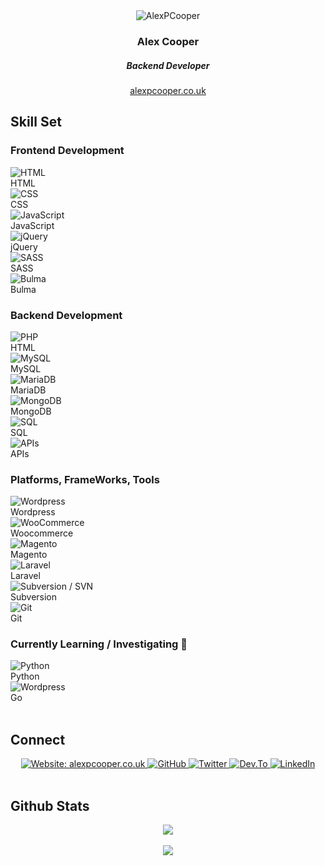 <link rel="stylesheet" type="text/css" media="all" href="https://alexpcooper.co.uk/assets/github-io-styles.css?2332" />
<div align="center">
   <img src="https://alexpcooper.co.uk/wp-content/themes/alexpcooper/images/alex-cooper-128.png" alt="AlexPCooper" class="top_image" />
</div>

<div align="center">
   <h3 class="title" id="-1">Alex Cooper</h3>
   <h5 class="subtitle" id="-2">Backend Developer</h5>
   <a href="https://alexpcooper.co.uk/" class="website_link" target="_blank">alexpcooper.co.uk</a> 
</div> 


<h2 class="section_title">Skill Set</h2>


<h3 class="section_title">Frontend Development</h3>
<div class="row">
  <div class="col total6">
    <img src="https://alexpcooper.co.uk/assets/skill-icons/html5.svg" alt="HTML"><br>
    HTML
  </div>
  <div class="col total6">
    <img src="https://alexpcooper.co.uk/assets/skill-icons/css.svg" alt="CSS"><br>
    CSS
  </div>
  <div class="col total6">
    <img src="https://alexpcooper.co.uk/assets/skill-icons/javascript.svg" alt="JavaScript"><br>
    JavaScript
  </div>
  <div class="col total6">
    <img src="https://alexpcooper.co.uk/assets/skill-icons/jquery.svg" alt="jQuery"><br>
    jQuery
  </div>
  <div class="col total6">
    <img src="https://alexpcooper.co.uk/assets/skill-icons/sass.svg" alt="SASS"><br>
    SASS
  </div>
  <div class="col total6">
    <img src="https://alexpcooper.co.uk/assets/skill-icons/bulma.svg" alt="Bulma"><br>
    Bulma
  </div>
</div>


<h3 class="section_title">Backend Development</h3>

<div class="row">
  <div class="col total6">
    <img src="https://alexpcooper.co.uk/assets/skill-icons/php.svg" alt="PHP"><br>
    HTML
  </div>
  <div class="col total6">
    <img src="https://alexpcooper.co.uk/assets/skill-icons/mysql.svg" alt="MySQL"><br>
    MySQL
  </div>
  <div class="col total6">
    <img src="https://alexpcooper.co.uk/assets/skill-icons/mariadb.svg" alt="MariaDB"><br>
    MariaDB
  </div>
  <div class="col total6">
    <img src="https://alexpcooper.co.uk/assets/skill-icons/mongodb.svg" alt="MongoDB"><br>
    MongoDB
  </div>
  <div class="col total6">
    <img src="https://alexpcooper.co.uk/assets/skill-icons/sql-code.svg" alt="SQL"><br>
    SQL
  </div>
  <div class="col total6">
    <img src="https://alexpcooper.co.uk/assets/skill-icons/api.svg" alt="APIs"><br>
    APIs
  </div>
</div>



<h3 class="section_title">Platforms, FrameWorks, Tools</h3>
    

<div class="row">
  <div class="col total6">
    <img src="https://alexpcooper.co.uk/assets/skill-icons/wordpress.svg" alt="Wordpress"><br>
    Wordpress
  </div>
  <div class="col total6">
    <img src="https://alexpcooper.co.uk/assets/skill-icons/woocommerce.svg" alt="WooCommerce"><br>
    Woocommerce
  </div>
  <div class="col total6">
    <img src="https://alexpcooper.co.uk/assets/skill-icons/magento.svg" alt="Magento"><br>
    Magento
  </div>
  <div class="col total6">
    <img src="https://alexpcooper.co.uk/assets/skill-icons/laravel.svg" alt="Laravel"><br>
    Laravel
  </div>
  <div class="col total6">
    <img src="https://alexpcooper.co.uk/assets/skill-icons/subversion.svg" alt="Subversion / SVN"><br>
    Subversion
  </div>
  <div class="col total6">
    <img src="https://alexpcooper.co.uk/assets/skill-icons/git.svg" alt="Git"><br>
    Git
  </div>
</div>


<h3 class="section_title">Currently Learning / Investigating 🌱 </h3>

<div class="row">
  <div class="col total2">
    <img src="https://alexpcooper.co.uk/assets/skill-icons/python.svg" alt="Python"><br>
    Python
  </div>
  <div class="col total2">
    <img src="https://alexpcooper.co.uk/assets/skill-icons/go.svg" alt="Wordpress"><br>
    Go
  </div>
</div>

<br/>  


<h2 class="section_title">Connect</h2>

<div class="connect_icons" align="center">

  <a href="https://alexpcooper.co.uk" target="_blank">
    <img src="https://img.shields.io/badge/website-alexpcooper.co.uk-green?&style=for-the-badge" alt="Website: alexpcooper.co.uk" />
  </a>

  <a href="https://github.com/alexpcooper" target="_blank">
    <img src="https://img.shields.io/badge/github-%2324292e.svg?&style=for-the-badge&logo=github&logoColor=white" alt="GitHub" />
  </a>

  <a href="https://twitter.com/alexpcooper" target="_blank">
    <img src="https://img.shields.io/badge/twitter-%2300acee.svg?&style=for-the-badge&logo=twitter&logoColor=white" alt="Twitter" />
  </a>

  <a href="https://dev.to/alexpcooper" target="_blank">
    <img src="https://img.shields.io/badge/dev.to-%2308090A.svg?&style=for-the-badge&logo=dev.to&logoColor=white" alt="Dev.To" />
  </a>

  <a href="https://linkedin.com/in/alexpcooper" target="_blank">
    <img src="https://img.shields.io/badge/linkedin-%231E77B5.svg?&style=for-the-badge&logo=linkedin&logoColor=white" alt="LinkedIn" />
  </a>  

</div>  
  

<br/>  


<h2 class="section_title">Github Stats</h2>

<div align="center"><img src="https://github-readme-stats.vercel.app/api?username=alexpcooper&show_icons=true&count_private=true&hide_border=true" align="center" /></div>  

  

<br/>  

<div align="center">
   <a href="https://www.buymeacoffee.com/alexpcooper" target="_blank" style="display: inline-block;">
       <img
           src="https://img.shields.io/badge/Donate-Buy%20Me%20A%20Coffee-orange.svg?style=flat-square" 
           align="center"
       />
   </a>
</div>
